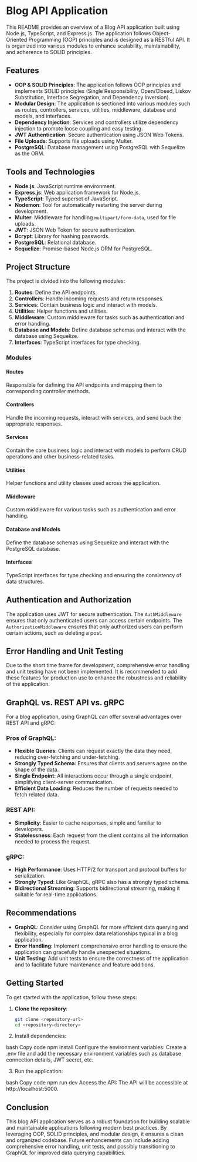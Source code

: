 # Blog API Application

This README provides an overview of a Blog API application built using Node.js, TypeScript, and Express.js. The application follows Object-Oriented Programming (OOP) principles and is designed as a RESTful API. It is organized into various modules to enhance scalability, maintainability, and adherence to SOLID principles.

## Features

- **OOP & SOLID Principles**: The application follows OOP principles and implements SOLID principles (Single Responsibility, Open/Closed, Liskov Substitution, Interface Segregation, and Dependency Inversion).
- **Modular Design**: The application is sectioned into various modules such as routes, controllers, services, utilities, middleware, database and models, and interfaces.
- **Dependency Injection**: Services and controllers utilize dependency injection to promote loose coupling and easy testing.
- **JWT Authentication**: Secure authentication using JSON Web Tokens.
- **File Uploads**: Supports file uploads using Multer.
- **PostgreSQL**: Database management using PostgreSQL with Sequelize as the ORM.

## Tools and Technologies

- **Node.js**: JavaScript runtime environment.
- **Express.js**: Web application framework for Node.js.
- **TypeScript**: Typed superset of JavaScript.
- **Nodemon**: Tool for automatically restarting the server during development.
- **Multer**: Middleware for handling `multipart/form-data`, used for file uploads.
- **JWT**: JSON Web Token for secure authentication.
- **Bcrypt**: Library for hashing passwords.
- **PostgreSQL**: Relational database.
- **Sequelize**: Promise-based Node.js ORM for PostgreSQL.

## Project Structure

The project is divided into the following modules:

1. **Routes**: Define the API endpoints.
2. **Controllers**: Handle incoming requests and return responses.
3. **Services**: Contain business logic and interact with models.
4. **Utilities**: Helper functions and utilities.
5. **Middleware**: Custom middleware for tasks such as authentication and error handling.
6. **Database and Models**: Define database schemas and interact with the database using Sequelize.
7. **Interfaces**: TypeScript interfaces for type checking.

### Modules

#### Routes

Responsible for defining the API endpoints and mapping them to corresponding controller methods.

#### Controllers

Handle the incoming requests, interact with services, and send back the appropriate responses.

#### Services

Contain the core business logic and interact with models to perform CRUD operations and other business-related tasks.

#### Utilities

Helper functions and utility classes used across the application.

#### Middleware

Custom middleware for various tasks such as authentication and error handling.

#### Database and Models

Define the database schemas using Sequelize and interact with the PostgreSQL database.

#### Interfaces

TypeScript interfaces for type checking and ensuring the consistency of data structures.

## Authentication and Authorization

The application uses JWT for secure authentication. The `AuthMiddleware` ensures that only authenticated users can access certain endpoints. The `AuthorizationMiddleware` ensures that only authorized users can perform certain actions, such as deleting a post.

## Error Handling and Unit Testing

Due to the short time frame for development, comprehensive error handling and unit testing have not been implemented. It is recommended to add these features for production use to enhance the robustness and reliability of the application.

## GraphQL vs. REST API vs. gRPC

For a blog application, using GraphQL can offer several advantages over REST API and gRPC:

### Pros of GraphQL:

- **Flexible Queries**: Clients can request exactly the data they need, reducing over-fetching and under-fetching.
- **Strongly Typed Schema**: Ensures that clients and servers agree on the shape of the data.
- **Single Endpoint**: All interactions occur through a single endpoint, simplifying client-server communication.
- **Efficient Data Loading**: Reduces the number of requests needed to fetch related data.

### REST API:

- **Simplicity**: Easier to cache responses, simple and familiar to developers.
- **Statelessness**: Each request from the client contains all the information needed to process the request.

### gRPC:

- **High Performance**: Uses HTTP/2 for transport and protocol buffers for serialization.
- **Strongly Typed**: Like GraphQL, gRPC also has a strongly typed schema.
- **Bidirectional Streaming**: Supports bidirectional streaming, making it suitable for real-time applications.

## Recommendations

- **GraphQL**: Consider using GraphQL for more efficient data querying and flexibility, especially for complex data relationships typical in a blog application.
- **Error Handling**: Implement comprehensive error handling to ensure the application can gracefully handle unexpected situations.
- **Unit Testing**: Add unit tests to ensure the correctness of the application and to facilitate future maintenance and feature additions.

## Getting Started

To get started with the application, follow these steps:

1. **Clone the repository**:
   ```bash
   git clone <repository-url>
   cd <repository-directory>
2. Install dependencies:

bash
Copy code
npm install
Configure the environment variables:
Create a .env file and add the necessary environment variables such as database connection details, JWT secret, etc.

3. Run the application:

bash
Copy code
npm run dev
Access the API:
The API will be accessible at http://localhost:5000.

## Conclusion
This blog API application serves as a robust foundation for building scalable and maintainable applications following modern best practices. By leveraging OOP, SOLID principles, and modular design, it ensures a clean and organized codebase. Future enhancements can include adding comprehensive error handling, unit tests, and possibly transitioning to GraphQL for improved data querying capabilities.